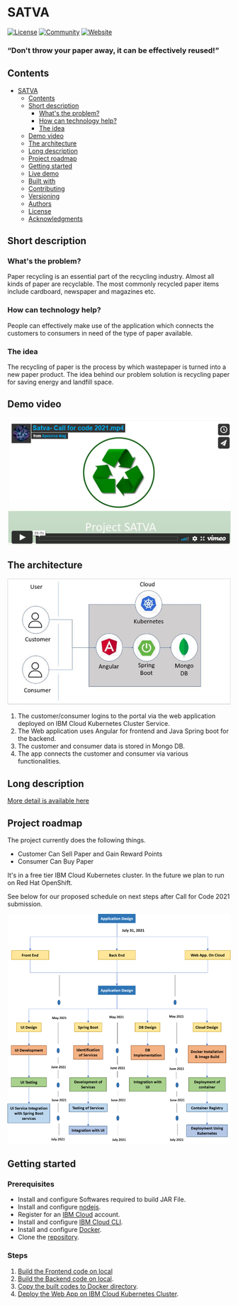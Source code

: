 # SATVA

[![License](https://img.shields.io/badge/License-Apache2-blue.svg)](https://www.apache.org/licenses/LICENSE-2.0) [![Community](https://img.shields.io/badge/Join-Community-blue)](http://169.57.112.133:30164/) [![Website](https://img.shields.io/badge/View-Website-blue)](http://169.57.112.133:30164/)

### “Don't throw your paper away, it can be effectively reused!”


## Contents

- [SATVA](#satva)
  - [Contents](#contents)
  - [Short description](#short-description)
    - [What's the problem?](#whats-the-problem)
    - [How can technology help?](#how-can-technology-help)
    - [The idea](#the-idea)
  - [Demo video](#demo-video)
  - [The architecture](#the-architecture)
  - [Long description](#long-description)
  - [Project roadmap](#project-roadmap)
  - [Getting started](#getting-started)
  - [Live demo](#live-demo)
  - [Built with](#built-with)
  - [Contributing](#contributing)
  - [Versioning](#versioning)
  - [Authors](#authors)
  - [License](#license)
  - [Acknowledgments](#acknowledgments)


## <a id = "short-description">Short description </a>

### <a id = "whats-the-problem">What's the problem? </a>

Paper recycling is an essential part of the recycling industry. Almost all kinds of paper are recyclable. The most commonly recycled paper items include cardboard, newspaper and magazines etc.

### <a id = "how-can-technology-help">How can technology help? </a>

People can effectively make use of the application which connects the customers to consumers in need of the type of paper available.


### <a id = "the-idea"> The idea </a>

The recycling of paper is the process by which wastepaper is turned into a new paper product. The idea behind our problem solution is recycling paper for saving energy and landfill space. 


## <a id = "demo-video"> Demo video  </a>

[![Watch the video](https://github.com/Rahul29111993/SATVA/blob/main/Images/SATVA_Vimeo_Image.png)](https://vimeo.com/581537692)

## <a id = "the-architecture"> The architecture </a>

![Video transcription/translation app](./Images/SATVA_Architecture.jpg)

1. The customer/consumer logins to the portal via the web application deployed on IBM Cloud Kubernetes Cluster Service.
2. The Web application uses Angular for frontend and Java Spring boot for the backend.
3. The customer and consumer data is stored in Mongo DB.
4. The app connects the customer and consumer via various functionalities.


## <a id = "long-description"> Long description </a>

[More detail is available here](./docs/DESCRIPTION.md)

## <a id = "project-roadmap"> Project roadmap </a>

The project currently does the following things.

- Customer Can Sell Paper and Gain Reward Points
- Consumer Can Buy Paper


It's in a free tier IBM Cloud Kubernetes cluster. In the future we plan to run on Red Hat OpenShift.

See below for our proposed schedule on next steps after Call for Code 2021 submission.

![Roadmap](./Images/Solution_Roadmap_Satva.png)

## <a id="getting-started" > Getting started </a>

### Prerequisites

- Install and configure Softwares required to build JAR File.
- Install and configure [nodejs](https://nodejs.org/en/download/).
- Register for an [IBM Cloud](https://www.ibm.com/account/reg/us-en/signup?formid=urx-42793&eventid=cfc-2020?cm_mmc=OSocial_Blog-_-Audience+Developer_Developer+Conversation-_-WW_WW-_-cfc-2020-ghub-starterkit-cooperation_ov75914&cm_mmca1=000039JL&cm_mmca2=10008917) account.
- Install and configure [IBM Cloud CLI](https://cloud.ibm.com/docs/cli?topic=cloud-cli-getting-started#overview).
- Install and configure [Docker](https://docs.docker.com/engine/install/).
- Clone the [repository](https://github.com/Call-for-Code/Solution-Starter-Kit-Cooperation-2020).

### Steps

1. [Build the Frontend code on local](#short-description)
2. [Build the Backend code on local](#2-backend-build).
3. [Copy the built codes to Docker directory](#3-copy-code-to-docker-directory).
4. [Deploy the Web App on IBM Cloud Kubernetes Cluster](#4-deploy-the-app).




